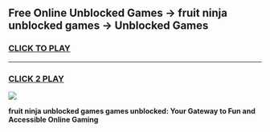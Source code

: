 
## Free Online Unblocked Games → fruit ninja unblocked games → Unblocked Games
<h3>
<a href="https://premium.freeplayer.one?title=fruit_ninja_unblocked_games&ref=21F">CLICK TO PLAY</a></h3>
<hr>

<h3>
<a href="https://premium.freeplayer.one?title=fruit_ninja_unblocked_games&ref=21F">CLICK 2 PLAY</a>
  
</h3>

<a href="https://premium.freeplayer.one?title=fruit_ninja_unblocked_games&ref=21F/"><img src="https://clearcache.store/games.png"></a>


**fruit ninja unblocked games games unblocked: Your Gateway to Fun and Accessible Online Gaming**
